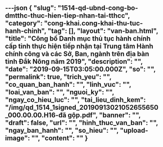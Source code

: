 ---json
{
    "slug": "1514-qd-ubnd-cong-bo-dmtthc-thuc-hien-tiep-nhan-tai-tthcc",
    "category": "cong-khai.cong-khai-thu-tuc-hanh-chinh",
    "tag": [],
    "layout": "van-ban.html",
    "title": "Công bố Danh mục thủ tục hành chính cấp tỉnh thực hiện tiếp nhận tại Trung tâm Hành chính công và các Sở, Ban, ngành trên địa bàn tỉnh Đắk Nông năm 2019",
    "description": "",
    "date": "2019-09-15T03:05:00.000Z",
    "so": "",
    "permalink": true,
    "trich_yeu": "",
    "co_quan_ban_hanh": "",
    "linh_vuc": "",
    "loai_van_ban": "",
    "nguoi_ky": "",
    "ngay_co_hieu_luc": "",
    "tai_lieu_dinh_kem": "/img/qd_1514_1signed_20190913021052655650_000.00.00.H16-đã gộp.pdf",
    "banner": "",
    "draft": false,
    "url": "",
    "hinh_thuc_van_ban": "",
    "ngay_ban_hanh": "",
    "so_hieu": "",
    "upload-image": "",
    "__content__": ""
}
---
